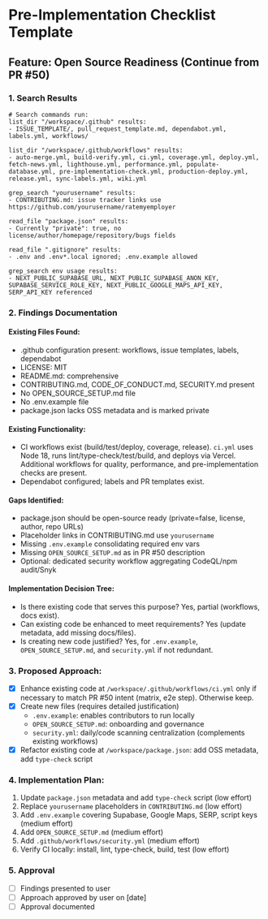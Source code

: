 # Pre-Implementation Checklist Template

## Feature: Open Source Readiness (Continue from PR #50)

### 1. Search Results
```
# Search commands run:
list_dir "/workspace/.github" results:
- ISSUE_TEMPLATE/, pull_request_template.md, dependabot.yml, labels.yml, workflows/

list_dir "/workspace/.github/workflows" results:
- auto-merge.yml, build-verify.yml, ci.yml, coverage.yml, deploy.yml, fetch-news.yml, lighthouse.yml, performance.yml, populate-database.yml, pre-implementation-check.yml, production-deploy.yml, release.yml, sync-labels.yml, wiki.yml

grep_search "yourusername" results:
- CONTRIBUTING.md: issue tracker links use https://github.com/yourusername/ratemyemployer

read_file "package.json" results:
- Currently "private": true, no license/author/homepage/repository/bugs fields

read_file ".gitignore" results:
- .env and .env*.local ignored; .env.example allowed

grep_search env usage results:
- NEXT_PUBLIC_SUPABASE_URL, NEXT_PUBLIC_SUPABASE_ANON_KEY, SUPABASE_SERVICE_ROLE_KEY, NEXT_PUBLIC_GOOGLE_MAPS_API_KEY, SERP_API_KEY referenced
```

### 2. Findings Documentation

#### Existing Files Found:
- .github configuration present: workflows, issue templates, labels, dependabot
- LICENSE: MIT
- README.md: comprehensive
- CONTRIBUTING.md, CODE_OF_CONDUCT.md, SECURITY.md present
- No OPEN_SOURCE_SETUP.md file
- No .env.example file
- package.json lacks OSS metadata and is marked private

#### Existing Functionality:
- CI workflows exist (build/test/deploy, coverage, release). `ci.yml` uses Node 18, runs lint/type-check/test/build, and deploys via Vercel. Additional workflows for quality, performance, and pre-implementation checks are present.
- Dependabot configured; labels and PR templates exist.

#### Gaps Identified:
- package.json should be open-source ready (private=false, license, author, repo URLs)
- Placeholder links in CONTRIBUTING.md use `yourusername`
- Missing `.env.example` consolidating required env vars
- Missing `OPEN_SOURCE_SETUP.md` as in PR #50 description
- Optional: dedicated security workflow aggregating CodeQL/npm audit/Snyk

#### Implementation Decision Tree:
- Is there existing code that serves this purpose? Yes, partial (workflows, docs exist).
- Can existing code be enhanced to meet requirements? Yes (update metadata, add missing docs/files).
- Is creating new code justified? Yes, for `.env.example`, `OPEN_SOURCE_SETUP.md`, and `security.yml` if not redundant.

### 3. Proposed Approach:
- [x] Enhance existing code at `/workspace/.github/workflows/ci.yml` only if necessary to match PR #50 intent (matrix, e2e step). Otherwise keep.
- [x] Create new files (requires detailed justification)
  - `.env.example`: enables contributors to run locally
  - `OPEN_SOURCE_SETUP.md`: onboarding and governance
  - `security.yml`: daily/code scanning centralization (complements existing workflows)
- [x] Refactor existing code at `/workspace/package.json`: add OSS metadata, add `type-check` script

### 4. Implementation Plan:
1. Update `package.json` metadata and add `type-check` script (low effort)
2. Replace `yourusername` placeholders in `CONTRIBUTING.md` (low effort)
3. Add `.env.example` covering Supabase, Google Maps, SERP, script keys (medium effort)
4. Add `OPEN_SOURCE_SETUP.md` (medium effort)
5. Add `.github/workflows/security.yml` (medium effort)
6. Verify CI locally: install, lint, type-check, build, test (low effort)

### 5. Approval
- [ ] Findings presented to user
- [ ] Approach approved by user on [date]
- [ ] Approval documented